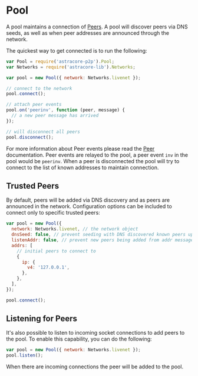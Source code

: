 # Pool

A pool maintains a connection of [Peers](peer.md). A pool will discover peers via DNS seeds, as well as when peer addresses are announced through the network.

The quickest way to get connected is to run the following:

```javascript
var Pool = require('astracore-p2p').Pool;
var Networks = require('astracore-lib').Networks;

var pool = new Pool({ network: Networks.livenet });

// connect to the network
pool.connect();

// attach peer events
pool.on('peerinv', function (peer, message) {
  // a new peer message has arrived
});

// will disconnect all peers
pool.disconnect();
```

For more information about Peer events please read the [Peer](peer.md) documentation. Peer events are relayed to the pool, a peer event `inv` in the pool would be `peerinv`. When a peer is disconnected the pool will try to connect to the list of known addresses to maintain connection.

## Trusted Peers

By default, peers will be added via DNS discovery and as peers are announced in the network. Configuration options can be included to connect only to specific trusted peers:

```javascript
var pool = new Pool({
  network: Networks.livenet, // the network object
  dnsSeed: false, // prevent seeding with DNS discovered known peers upon connecting
  listenAddr: false, // prevent new peers being added from addr messages
  addrs: [
    // initial peers to connect to
    {
      ip: {
        v4: '127.0.0.1',
      },
    },
  ],
});

pool.connect();
```

## Listening for Peers

It's also possible to listen to incoming socket connections to add peers to the pool. To enable this capability, you can do the following:

```javascript
var pool = new Pool({ network: Networks.livenet });
pool.listen();
```

When there are incoming connections the peer will be added to the pool.
